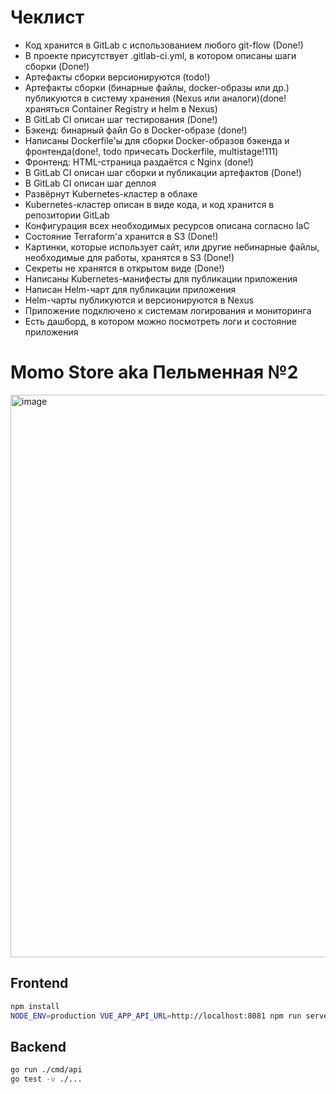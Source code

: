 # Чеклист
- Код хранится в GitLab с использованием любого git-flow (Done!)
- В проекте присутствует .gitlab-ci.yml, в котором описаны шаги сборки (Done!)
- Артефакты сборки версионируются (todo!)
- Артефакты сборки (бинарные файлы, docker-образы или др.) публикуются в систему хранения (Nexus или аналоги)(done! храняться Container Registry и helm в Nexus)
- В GitLab CI описан шаг тестирования (Done!)
- Бэкенд: бинарный файл Go в Docker-образе (done!)
- Написаны Dockerfile'ы для сборки Docker-образов бэкенда и фронтенда(done!, todo причесать Dockerfile, multistage!111)
- Фронтенд: HTML-страница раздаётся с Nginx (done!)
- В GitLab CI описан шаг сборки и публикации артефактов (Done!)
- В GitLab CI описан шаг деплоя
- Развёрнут Kubernetes-кластер в облаке
- Kubernetes-кластер описан в виде кода, и код хранится в репозитории GitLab
- Конфигурация всех необходимых ресурсов описана согласно IaC
- Состояние Terraform'а хранится в S3 (Done!)
- Картинки, которые использует сайт, или другие небинарные файлы, необходимые для работы, хранятся в S3 (Done!)
- Секреты не хранятся в открытом виде (Done!)
- Написаны Kubernetes-манифесты для публикации приложения
- Написан Helm-чарт для публикации приложения
- Helm-чарты публикуются и версионируются в Nexus
- Приложение подключено к системам логирования и мониторинга
- Есть дашборд, в котором можно посмотреть логи и состояние приложения

# Momo Store aka Пельменная №2

<img width="900" alt="image" src="https://user-images.githubusercontent.com/9394918/167876466-2c530828-d658-4efe-9064-825626cc6db5.png">

## Frontend

```bash
npm install
NODE_ENV=production VUE_APP_API_URL=http://localhost:8081 npm run serve
```

## Backend

```bash
go run ./cmd/api
go test -v ./... 
```
